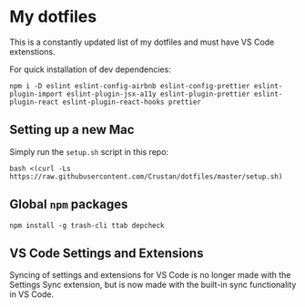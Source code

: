 # My dotfiles

This is a constantly updated list of my dotfiles and must have VS Code extenstions.

For quick installation of dev dependencies:

```
npm i -D eslint eslint-config-airbnb eslint-config-prettier eslint-plugin-import eslint-plugin-jsx-a11y eslint-plugin-prettier eslint-plugin-react eslint-plugin-react-hooks prettier
```

## Setting up a new Mac
Simply run the `setup.sh` script in this repo:
```
bash <(curl -Ls https://raw.githubusercontent.com/Crustan/dotfiles/master/setup.sh)
```

## Global `npm` packages
```
npm install -g trash-cli ttab depcheck
```

## VS Code Settings and Extensions
Syncing of settings and extensions for VS Code is no longer made with the Settings Sync extension, but is now made with the built-in sync functionality in VS Code.
